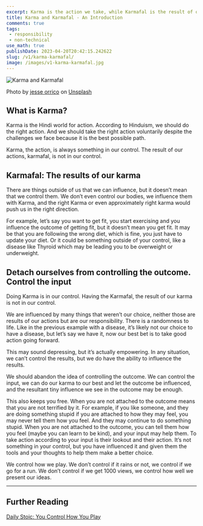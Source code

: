 ```yaml
---
excerpt: Karma is the action we take, while Karmafal is the result of our actions, and by detaching ourselves from the outcome, we can focus on doing our best and live a more empowered life.
title: Karma and Karmafal - An Introduction
comments: true
tags:
 - responsibility
 - non-technical
use_math: true
publishDate: 2023-04-20T20:42:15.242622
slug: /v1/karma-karmafal/
image: /images/v1-karma-karmafal.jpg
---
```


![Karma and Karmafal](/images/v1-karma-karmafal.jpg)

Photo by <a href="https://unsplash.com/@jessedo81?utm_source=unsplash&utm_medium=referral&utm_content=creditCopyText">jesse orrico</a> on <a href="https://unsplash.com/photos/IdjxBF_StBk?utm_source=unsplash&utm_medium=referral&utm_content=creditCopyText">Unsplash</a>

## What is Karma?

Karma is the Hindi world for action. According to Hinduism, we should do the right action. And we should take the right action voluntarily despite the challenges we face because it is the best possible path.

Karma, the action, is always something in our control. The result of our actions, karmafal, is not in our control.

## Karmafal: The results of our karma

There are things outside of us that we can influence, but it doesn’t mean that we control them. We don’t even control our bodies, we influence them with Karma, and the right Karma or even approximately right karma would push us in the right direction.

For example, let’s say you want to get fit, you start exercising and you influence the outcome of getting fit, but it doesn’t mean you get fit. It may be that you are following the wrong diet, which is fine, you just have to update your diet. Or it could be something outside of your control, like a disease like Thyroid which may be leading you to be overweight or underweight.

## Detach ourselves from controlling the outcome. Control the input

Doing Karma is in our control. Having the Karmafal, the result of our karma is not in our control.

We are influenced by many things that weren’t our choice, neither those are results of our actions but are our responsibility. There is a randomness to life. Like in the previous example with a disease, it’s likely not our choice to have a disease, but let’s say we have it, now our best bet is to take good action going forward.

This may sound depressing, but it’s actually empowering. In any situation, we can’t control the results, but we do have the ability to influence the results.

We should abandon the idea of controlling the outcome. We can control the input, we can do our karma to our best and let the outcome be influenced, and the resultant tiny influence we see in the outcome may be enough.

This also keeps you free. When you are not attached to the outcome means that you are not terrified by it. For example, if you like someone, and they are doing something stupid if you are attached to how they may feel, you may never tell them how you feel. And they may continue to do something stupid. When you are not attached to the outcome, you can tell them how you feel (maybe you can learn to be kind), and your input may help them. To take action according to your input is their lookout and their action. It’s not something in your control, but you have influenced it and given them the tools and your thoughts to help them make a better choice.

We control how we play. We don’t control if it rains or not, we control if we go for a run. We don’t control if we get 1000 views, we control how well we present our ideas.

***

## Further Reading

[Daily Stoic: You Control How You Play](https://dailystoic.com/all-you-control-is-how-you-play/)
